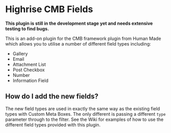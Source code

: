 # Highrise CMB Fields

**This plugin is still in the development stage yet and needs extensive testing to find bugs.**

This is an add-on plugin for the CMB framework plugin from Human Made which allows you to utilise a number of different field types including:

* Gallery
* Email
* Attachment List
* Post Checkbox
* Number
* Information Field

## How do I add the new fields?

The new field types are used in exactly the same way as the existing field types with Custom Meta Boxes. The only different is passing a different `type` parameter through to the filter. See the Wiki for examples of how to use the different field types provided with this plugin.
